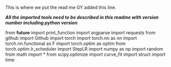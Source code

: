 This is where we put the read me
GY added this line.

***All the imported tools need to be described in this readme with version number including python version***

from __future__ import print_function
import argparse
import requests
from github import Github
import torch
import torch.nn as nn
import torch.nn.functional as F
import torch.optim as optim
from torch.optim.lr_scheduler import StepLR
import numpy as np
import random
from math import *
from scipy.optimize import curve_fit
import struct
import time

